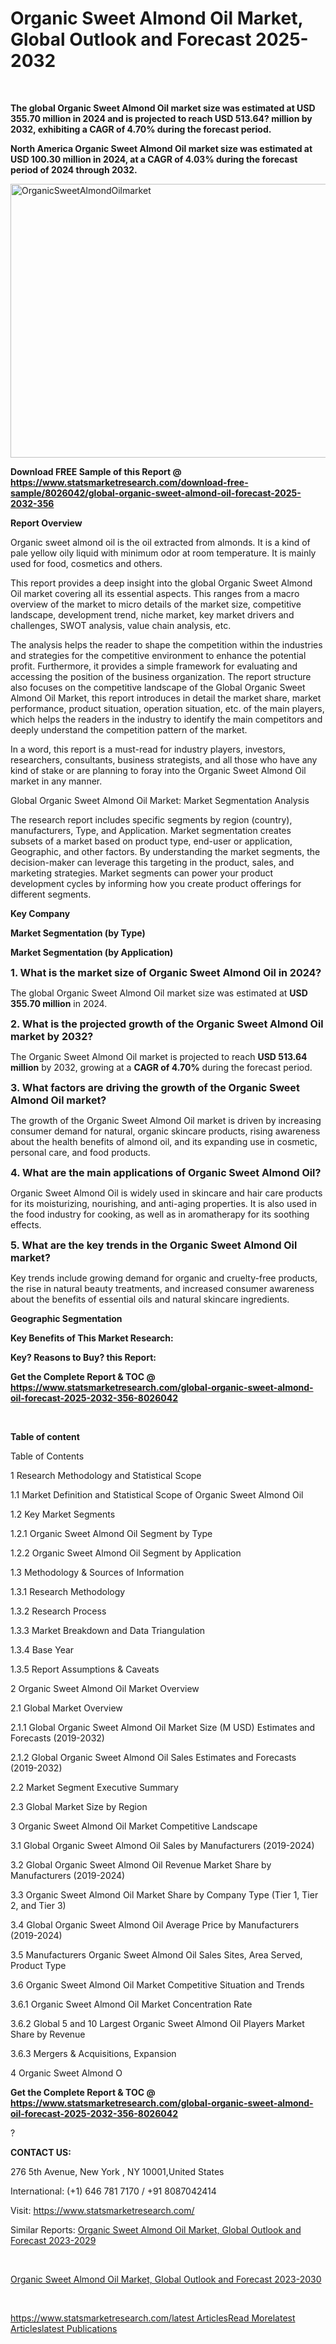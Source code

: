 <h1>Organic Sweet Almond Oil Market, Global Outlook and Forecast 2025-2032</h1><br/><p><strong>The global Organic Sweet Almond Oil market size was estimated at USD 355.70 million in 2024 and is projected to reach USD 513.64? million by 2032, exhibiting a <strong>CAGR</strong> of 4.70% during the forecast period.</strong></p>
 
 
 
 <p><strong>North America Organic Sweet Almond Oil market size was estimated at USD 100.30 million in 2024, at a <strong>CAGR</strong> of 4.03% during the forecast period of 2024 through 2032.</strong></p>
 
 
 
 <p><img alt="OrganicSweetAlmondOilmarket" src="https://www.grandresearchstore.com/assets/report-images/OrganicSweetAlmondOilmarket.png" style="width: 730px; height: 438px;" /></p>
 
 
 
 <p><strong>Download FREE Sample of this Report @ <a href="https://www.statsmarketresearch.com/download-free-sample/8026042/global-organic-sweet-almond-oil-forecast-2025-2032-356">https://www.statsmarketresearch.com/download-free-sample/8026042/global-organic-sweet-almond-oil-forecast-2025-2032-356</a></strong></p>
 
 
 
 <p><strong>Report Overview</strong></p>
 
 
 
 <p>Organic sweet almond oil is the oil extracted from almonds. It is a kind of pale yellow oily liquid with minimum odor at room temperature. It is mainly used for food, cosmetics and others.</p>
 
 
 
 <p>This report provides a deep insight into the global Organic Sweet Almond Oil market covering all its essential aspects. This ranges from a macro overview of the market to micro details of the market size, competitive landscape, development trend, niche market, key market drivers and challenges, SWOT analysis, value chain analysis, etc.</p>
 
 
 
 <p>The analysis helps the reader to shape the competition within the industries and strategies for the competitive environment to enhance the potential profit. Furthermore, it provides a simple framework for evaluating and accessing the position of the business organization. The report structure also focuses on the competitive landscape of the Global Organic Sweet Almond Oil Market, this report introduces in detail the market share, market performance, product situation, operation situation, etc. of the main players, which helps the readers in the industry to identify the main competitors and deeply understand the competition pattern of the market.</p>
 
 
 
 <p>In a word, this report is a must-read for industry players, investors, researchers, consultants, business strategists, and all those who have any kind of stake or are planning to foray into the Organic Sweet Almond Oil market in any manner.</p>
 
 
 
 <p>Global Organic Sweet Almond Oil Market: Market Segmentation Analysis</p>
 
 
 
 <p>The research report includes specific segments by region (country), manufacturers, Type, and Application. Market segmentation creates subsets of a market based on product type, end-user or application, Geographic, and other factors. By understanding the market segments, the decision-maker can leverage this targeting in the product, sales, and marketing strategies. Market segments can power your product development cycles by informing how you create product offerings for different segments.</p>
 
 
 
 <p><strong>Key Company</strong></p>
 
 
 
 <p><strong>Market Segmentation (by Type)</strong></p>
 
 
 
 <p><strong>Market Segmentation (<strong>by Application</strong>)</strong></p>
 
 
 
 <p><span style="font-size:16px;"><strong>1. What is the market size of Organic Sweet Almond Oil in 2024?</strong></span></p>
 
 
 
 <p>The global Organic Sweet Almond Oil market size was estimated at <strong>USD 355.70 million</strong> in 2024.</p>
 
 
 
 <p><span style="font-size:16px;"><strong>2. What is the projected growth of the Organic Sweet Almond Oil market by 2032?</strong></span></p>
 
 
 
 <p>The Organic Sweet Almond Oil market is projected to reach <strong>USD 513.64 million</strong> by 2032, growing at a <strong><strong>CAGR</strong> of 4.70%</strong> during the forecast period.</p>
 
 
 
 <p><span style="font-size:16px;"><strong>3. What factors are driving the growth of the Organic Sweet Almond Oil market?</strong></span></p>
 
 
 
 <p>The growth of the Organic Sweet Almond Oil market is driven by increasing consumer demand for natural, organic skincare products, rising awareness about the health benefits of almond oil, and its expanding use in cosmetic, personal care, and food products.</p>
 
 
 
 <p><span style="font-size:16px;"><strong>4. What are the main applications of Organic Sweet Almond Oil?</strong></span></p>
 
 
 
 <p>Organic Sweet Almond Oil is widely used in skincare and hair care products for its moisturizing, nourishing, and anti-aging properties. It is also used in the food industry for cooking, as well as in aromatherapy for its soothing effects.</p>
 
 
 
 <p><span style="font-size:16px;"><strong>5. What are the key trends in the Organic Sweet Almond Oil market?</strong></span></p>
 
 
 
 <p>Key trends include growing demand for organic and cruelty-free products, the rise in natural beauty treatments, and increased consumer awareness about the benefits of essential oils and natural skincare ingredients.</p>
 
 
 
 <p><strong>Geographic Segmentation</strong></p>
 
 
 
 <p><strong>Key Benefits of This Market Research:</strong></p>
 
 
 
 <p><strong>Key? <strong>Reasons to Buy</strong>? this Report:</strong></p>
 
 
 
 <div><b>Get the Complete Report & TOC @ <a href="https://www.statsmarketresearch.com/global-organic-sweet-almond-oil-forecast-2025-2032-356-8026042">https://www.statsmarketresearch.com/global-organic-sweet-almond-oil-forecast-2025-2032-356-8026042</a></b></div>
 
 
 
 <p><br />
 
 <b>Table of content</b></p>
 
 
 
 <p>Table of Contents<br />
 
 1 Research Methodology and Statistical Scope<br />
 
 1.1 Market Definition and Statistical Scope of Organic Sweet Almond Oil<br />
 
 1.2 Key Market Segments<br />
 
 1.2.1 Organic Sweet Almond Oil Segment by Type<br />
 
 1.2.2 Organic Sweet Almond Oil Segment by Application<br />
 
 1.3 Methodology & Sources of Information<br />
 
 1.3.1 Research Methodology<br />
 
 1.3.2 Research Process<br />
 
 1.3.3 Market Breakdown and Data Triangulation<br />
 
 1.3.4 Base Year<br />
 
 1.3.5 Report Assumptions & Caveats<br />
 
 2 Organic Sweet Almond Oil Market Overview<br />
 
 2.1 Global Market Overview<br />
 
 2.1.1 Global Organic Sweet Almond Oil Market Size (M USD) Estimates and Forecasts (2019-2032)<br />
 
 2.1.2 Global Organic Sweet Almond Oil Sales Estimates and Forecasts (2019-2032)<br />
 
 2.2 Market Segment Executive Summary<br />
 
 2.3 Global Market Size by Region<br />
 
 3 Organic Sweet Almond Oil Market Competitive Landscape<br />
 
 3.1 Global Organic Sweet Almond Oil Sales by Manufacturers (2019-2024)<br />
 
 3.2 Global Organic Sweet Almond Oil Revenue Market Share by Manufacturers (2019-2024)<br />
 
 3.3 Organic Sweet Almond Oil Market Share by Company Type (Tier 1, Tier 2, and Tier 3)<br />
 
 3.4 Global Organic Sweet Almond Oil Average Price by Manufacturers (2019-2024)<br />
 
 3.5 Manufacturers Organic Sweet Almond Oil Sales Sites, Area Served, Product Type<br />
 
 3.6 Organic Sweet Almond Oil Market Competitive Situation and Trends<br />
 
 3.6.1 Organic Sweet Almond Oil Market Concentration Rate<br />
 
 3.6.2 Global 5 and 10 Largest Organic Sweet Almond Oil Players Market Share by Revenue<br />
 
 3.6.3 Mergers & Acquisitions, Expansion<br />
 
 4 Organic Sweet Almond O</p>
 
 
 
 <div><b>Get the Complete Report & TOC @ <a href="https://www.statsmarketresearch.com/global-organic-sweet-almond-oil-forecast-2025-2032-356-8026042">https://www.statsmarketresearch.com/global-organic-sweet-almond-oil-forecast-2025-2032-356-8026042</a></b></div>
 
 
 
 <p>? </p>
 
 
 
 <p><b>CONTACT US:</b><br />
 
 276 5th Avenue, New York , NY 10001,United States<br />
 
 International: (+1) 646 781 7170 / +91 8087042414<br />
 
 Visit: <a href="https://www.statsmarketresearch.com/">https://www.statsmarketresearch.com/</a><br />
 
 Similar Reports: <a href="https://www.statsmarketresearch.com/global-organic-sweet-almond-oil-forecast-2025-2032-356-8026042">Organic Sweet Almond Oil Market, Global Outlook and Forecast 2023-2029</a><br />
 
 <br />
 
 <a href="https://www.statsmarketresearch.com/global-organic-sweet-almond-oil-forecast-2025-2032-356-8026042">Organic Sweet Almond Oil Market, Global Outlook and Forecast 2023-2030</a><br />
 
 <br />
 
 <a href="https://gyeongbokgung.com">https://www.statsmarketresearch.com/</a><a href="https://hallyeomaritime.com">latest Articles</a><a href="https://jingwansa.com">Read More</a><a href="https://nguoiviet.jp/">latest Articles</a><a href="https://www.intelmarketresearch.com/">latest Publications</a></p>